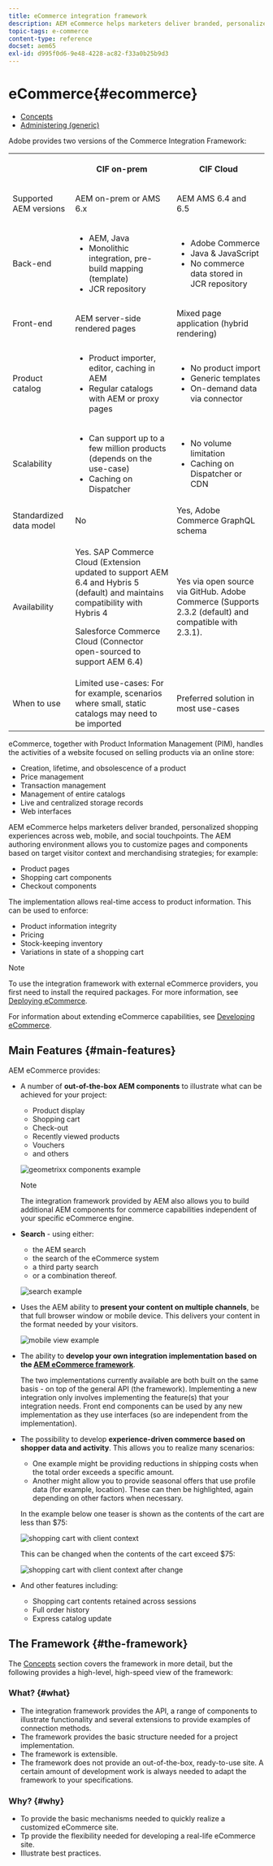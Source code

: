 ```yaml
---
title: eCommerce integration framework
description: AEM eCommerce helps marketers deliver branded, personalized shopping experiences across web, mobile, and social touchpoints.
topic-tags: e-commerce
content-type: reference
docset: aem65
exl-id: d995f0d6-9e48-4228-ac82-f33a0b25b9d3
---
```

# eCommerce{#ecommerce}

* [Concepts](/help/commerce/cif-classic/administering/concepts.md)
* [Administering (generic)](/help/commerce/cif-classic/administering/generic.md)

Adobe provides two versions of the Commerce Integration Framework:

<table>
 <tbody>
  <tr>
   <th><p> </p> </th>
   <th><p>CIF on-prem</p> </th>
   <th><p>CIF Cloud</p> </th>
  </tr>
  <tr>
   <td><p>Supported AEM versions</p> </td>
   <td><p>AEM on-prem or AMS 6.x</p> </td>
   <td>AEM AMS 6.4 and 6.5</td>
  </tr>
  <tr>
   <td><p>Back-end</p> </td>
   <td>
    <ul>
     <li>AEM, Java</li>
     <li>Monolithic integration, pre-build mapping (template)</li>
     <li>JCR repository</li>
    </ul> </td>
   <td>
    <ul>
     <li>Adobe Commerce</li>
     <li>Java &amp; JavaScript</li>
     <li>No commerce data stored in JCR repository</li>
    </ul> </td>
  </tr>
  <tr>
   <td><p>Front-end</p> </td>
   <td><p>AEM server-side rendered pages</p> </td>
   <td>Mixed page application (hybrid rendering)</td>
  </tr>
  <tr>
   <td><p>Product catalog</p> </td>
   <td>
    <ul>
     <li>Product importer, editor, caching in AEM</li>
     <li>Regular catalogs with AEM or proxy pages</li>
    </ul> </td>
   <td>
    <ul>
     <li>No product import</li>
     <li>Generic templates</li>
     <li>On-demand data via connector</li>
    </ul> </td>
  </tr>
  <tr>
   <td><p>Scalability</p> </td>
   <td>
    <ul>
     <li>Can support up to a few million products (depends on the use-case)</li>
     <li>Caching on Dispatcher</li>
    </ul> </td>
   <td>
    <ul>
     <li>No volume limitation</li>
     <li>Caching on Dispatcher or CDN</li>
    </ul> </td>
  </tr>
  <tr>
   <td>Standardized data model</td>
   <td>No</td>
   <td>Yes, Adobe Commerce GraphQL schema</td>
  </tr>
  <tr>
   <td>Availability</td>
   <td><p>Yes. SAP Commerce Cloud (Extension updated to support AEM 6.4 and Hybris 5 (default) and maintains compatibility with Hybris 4</p> <p>Salesforce Commerce Cloud (Connector open-sourced to support AEM 6.4)</p> </td>
   <td>Yes via open source via GitHub. Adobe Commerce (Supports 2.3.2 (default) and compatible with 2.3.1).</td>
  </tr>
  <tr>
   <td>When to use</td>
   <td>Limited use-cases: For for example, scenarios where small, static catalogs may need to be imported</td>
   <td>Preferred solution in most use-cases</td>
  </tr>
 </tbody>
</table>

eCommerce, together with Product Information Management (PIM), handles the activities of a website focused on selling products via an online store:

* Creation, lifetime, and obsolescence of a product
* Price management
* Transaction management
* Management of entire catalogs
* Live and centralized storage records
* Web interfaces

AEM eCommerce helps marketers deliver branded, personalized shopping experiences across web, mobile, and social touchpoints. The AEM authoring environment allows you to customize pages and components based on target visitor context and merchandising strategies; for example:

* Product pages
* Shopping cart components
* Checkout components

The implementation allows real-time access to product information. This can be used to enforce:

* Product information integrity
* Pricing
* Stock-keeping inventory
* Variations in state of a shopping cart

>[!NOTE]
>
>To use the integration framework with external eCommerce providers, you first need to install the required packages. For more information, see [Deploying eCommerce](/help/commerce/cif-classic/deploying/ecommerce.md).
>
>For information about extending eCommerce capabilities, see [Developing eCommerce](/help/commerce/cif-classic/developing/ecommerce.md).

## Main Features {#main-features}

AEM eCommerce provides:

* A number of **out-of-the-box AEM components** to illustrate what can be achieved for your project:

    * Product display
    * Shopping cart
    * Check-out
    * Recently viewed products
    * Vouchers
    * and others

  ![geometrixx components example](/help/sites-administering/assets/chlimage_1-130.png)

  >[!NOTE]
  >
  >The integration framework provided by AEM also allows you to build additional AEM components for commerce capabilities independent of your specific eCommerce engine.

* **Search** - using either:

    * the AEM search
    * the search of the eCommerce system
    * a third party search
    * or a combination thereof.

  ![search example](/help/sites-administering/assets/chlimage_1-131.png)

* Uses the AEM ability to **present your content on multiple channels**, be that full browser window or mobile device. This delivers your content in the format needed by your visitors.

  ![mobile view example](/help/sites-administering/assets/chlimage_1-132.png)

* The ability to **develop your own integration implementation based on the [AEM eCommerce framework](#the-framework)**.

  The two implementations currently available are both built on the same basis - on top of the general API (the framework). Implementing a new integration only involves implementing the feature(s) that your integration needs. Front end components can be used by any new implementation as they use interfaces (so are independent from the implementation).

* The possibility to develop **experience-driven commerce based on shopper data and activity**. This allows you to realize many scenarios:

    * One example might be providing reductions in shipping costs when the total order exceeds a specific amount.
    * Another might allow you to provide seasonal offers that use profile data (for example, location). These can then be highlighted, again depending on other factors when necessary.

  In the example below one teaser is shown as the contents of the cart are less than $75:

  ![shopping cart with client context](/help/sites-administering/assets/chlimage_1-133.png)

  This can be changed when the contents of the cart exceed $75:

  ![shopping cart with client context after change](/help/sites-administering/assets/chlimage_1-134.png)

* And other features including:

    * Shopping cart contents retained across sessions
    * Full order history
    * Express catalog update

## The Framework {#the-framework}

The [Concepts](/help/commerce/cif-classic/administering/concepts.md) section covers the framework in more detail, but the following provides a high-level, high-speed view of the framework:

### What? {#what}

* The integration framework provides the API, a range of components to illustrate functionality and several extensions to provide examples of connection methods.
* The framework provides the basic structure needed for a project implementation.
* The framework is extensible.
* The framework does not provide an out-of-the-box, ready-to-use site. A certain amount of development work is always needed to adapt the framework to your specifications.

### Why? {#why}

* To provide the basic mechanisms needed to quickly realize a customized eCommerce site.
* Tp provide the flexibility needed for developing a real-life eCommerce site.
* Illustrate best practices.
